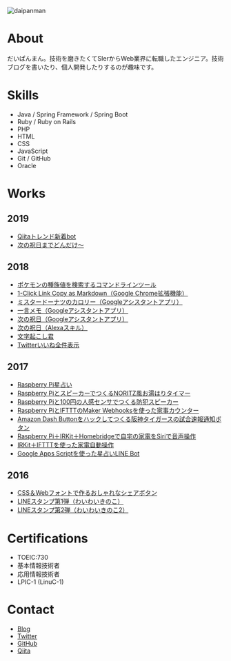 ![daipanman](https://user-images.githubusercontent.com/31620041/38808508-73024c70-41bb-11e8-8d68-eb099039ade4.png)

# About
だいぱんまん。技術を磨きたくてSIerからWeb業界に転職したエンジニア。技術ブログを書いたり、個人開発したりするのが趣味です。

# Skills
- Java / Spring Framework / Spring Boot
- Ruby / Ruby on Rails
- PHP
- HTML
- CSS
- JavaScript
- Git / GitHub
- Oracle

# Works
## 2019
- <a href="https://twitter.com/qiita_trend_bot">Qiitaトレンド新着bot</a>
- <a href="https://next-holiday-dondake.herokuapp.com">次の祝日までどんだけ〜</a>

## 2018
- <a href="https://qiita.com/donchan922/items/2764f6d53f07d6fd4fa3">ポケモンの種族値を検索するコマンドラインツール</a>
- <a href="https://chrome.google.com/webstore/detail/1-click-link-copy-as-mark/pmhehcpfecalmggdcdhhlcolaifiejao?hl=ja">1-Click Link Copy as Markdown（Google Chrome拡張機能）</a>
- <a href="https://assistant.google.com/services/a/uid/000000ebf4570c78">ミスタードーナツのカロリー（Googleアシスタントアプリ）</a>
- <a href="https://assistant.google.com/services/a/uid/0000009008fcd065?hl=ja">一言メモ（Googleアシスタントアプリ）</a>
- <a href="https://assistant.google.com/services/a/uid/0000005336ad7829?hl=ja">次の祝日（Googleアシスタントアプリ）</a>
- <a href="https://www.amazon.co.jp/donchan922-NextHoliday/dp/B07CW64JZZ/ref=sr_1_2?s=digital-skills&ie=UTF8&qid=1525948530&sr=1-2&keywords=%E6%AC%A1%E3%81%AE%E7%A5%9D%E6%97%A5">次の祝日（Alexaスキル）</a>
- <a href="https://reasonable-code.com/mojiokoshikun/">文字起こし君</a>
- <a href="https://my-all-favorites.herokuapp.com/">Twitterいいね全件表示</a>

## 2017
- <a href="http://www.daipanman.com/entry/2017/06/11/104414">Raspberry Pi星占い</a>
- <a href="http://www.daipanman.com/entry/2017/06/16/195307">Raspberry PiとスピーカーでつくるNORITZ風お湯はりタイマー</a>
- <a href="http://www.daipanman.com/entry/2017/06/24/085904">Raspberry Piと100円の人感センサでつくる防犯スピーカー</a>
- <a href="http://www.daipanman.com/entry/2017/07/07/071949">Raspberry PiとIFTTTのMaker Webhooksを使った家事カウンター</a>
- <a href="http://www.daipanman.com/entry/2017/08/02/214429">Amazon Dash Buttonをハックしてつくる阪神タイガースの試合速報通知ボタン</a>
- <a href="http://www.daipanman.com/entry/2017/08/17/195259">Raspberry Pi＋IRKit＋Homebridgeで自宅の家電をSiriで音声操作</a>
- <a href="http://www.daipanman.com/entry/2017/08/22/113847">IRKit＋IFTTTを使った家電自動操作</a>
- <a href="http://www.daipanman.com/entry/2017/09/16/185831">Google Apps Scriptを使った星占いLINE Bot</a>

## 2016
- <a href="http://www.daipanman.com/entry/2015/07/05/080000">CSS＆Webフォントで作るおしゃれなシェアボタン</a>
- <a href="https://store.line.me/stickershop/product/1165441/ja">LINEスタンプ第1弾（わいわいきのこ）</a>
- <a href="https://store.line.me/stickershop/product/1313708/ja">LINEスタンプ第2弾（わいわいきのこ2）</a>

# Certifications
- TOEIC:730
- 基本情報技術者
- 応用情報技術者
- LPIC-1 (LinuC-1)

# Contact
- <a href="https://reasonable-code.com/">Blog</a>
- <a href="https://twitter.com/donchan922">Twitter</a>
- <a href="https://github.com/donchan922">GitHub</a>
- <a href="https://qiita.com/donchan922">Qiita</a>
